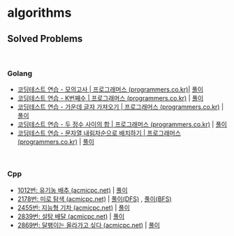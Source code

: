 # algorithms

## Solved Problems



<br/>

### Golang

- [코딩테스트 연습 - 모의고사 | 프로그래머스 (programmers.co.kr)](https://programmers.co.kr/learn/courses/30/lessons/42840)| [풀이](golang/p42840.go)
- [코딩테스트 연습 - K번째수 | 프로그래머스 (programmers.co.kr)](https://programmers.co.kr/learn/courses/30/lessons/42748) | [풀이](golang/p42748.go)
- [코딩테스트 연습 - 가운데 글자 가져오기 | 프로그래머스 (programmers.co.kr)](https://programmers.co.kr/learn/courses/30/lessons/12903) | [풀이](golang/p12903.go)
- [코딩테스트 연습 - 두 정수 사이의 합 | 프로그래머스 (programmers.co.kr)](https://programmers.co.kr/learn/courses/30/lessons/12912) | [풀이](golang/p12912.go) 
- [코딩테스트 연습 - 문자열 내림차순으로 배치하기 | 프로그래머스 (programmers.co.kr)](https://programmers.co.kr/learn/courses/30/lessons/12917?language=go) | [풀이](golang/p12917.go)

<br/>

### Cpp

- [1012번: 유기농 배추 (acmicpc.net)](https://www.acmicpc.net/problem/1012) | [풀이](cpp/bj1012.cpp) 
- [2178번: 미로 탐색 (acmicpc.net)](https://www.acmicpc.net/problem/2178) | [풀이(DFS)](cpp/bj_2178_DFS.cpp) , [풀이(BFS)](cpp/bj_2178_BFS.cpp) 
- [2455번: 지능형 기차 (acmicpc.net)](https://www.acmicpc.net/problem/2455) | [풀이](cpp/bj_2455.cpp) 
- [2839번: 설탕 배달 (acmicpc.net)](https://www.acmicpc.net/problem/2839) | [풀이](cpp/bj_2839.cpp) 
- [2869번: 달팽이는 올라가고 싶다 (acmicpc.net)](https://www.acmicpc.net/problem/2869) | [풀이](cpp/bj_2869.cpp) 